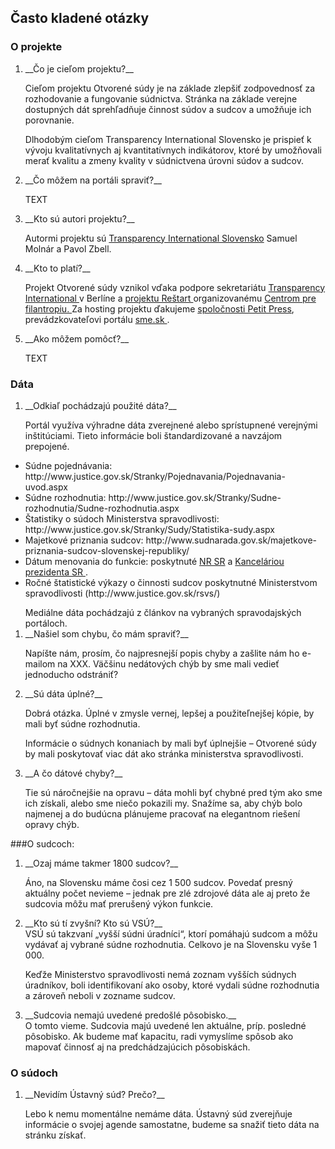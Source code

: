 ## Často kladené otázky

### O projekte
<ol>
<li>__Čo je cieľom projektu?__ </li>

Cieľom projektu Otvorené súdy je na základe zlepšiť zodpovednosť za rozhodovanie a fungovanie súdnictva. Stránka na základe verejne dostupných dát  sprehľadňuje činnost súdov a sudcov a umožňuje ich porovnanie.

Dlhodobým cieľom Transparency International Slovensko je prispieť k vývoju kvalitatívnych aj kvantitatívnych indikátorov, ktoré by umožňovali merať kvalitu a zmeny kvality v súdnictvena úrovni súdov a sudcov.

<li>__Čo môžem na portáli spraviť?__</li>

TEXT

<li>__Kto sú autori projektu?__ </li>

Autormi projektu sú <a href="wwww.transparency.sk">Transparency International Slovensko</a> Samuel Molnár a Pavol Zbell.

<li>__Kto to platí?__</li>

Projekt Otvorené súdy vznikol vďaka podpore sekretariátu <a href="http://www.transparency.org"> Transparency International </a> v Berlíne a <a href="http://www.restartslovensko.sk/"> projektu Reštart </a> organizovanému <a href="www.cpf.sk"> Centrom pre filantropiu. </a> 
Za hosting projektu ďakujeme <a href="http://www.petitpres.sk"> spoločnosti Petit Press</a>, prevádzkovateľovi portálu <a href="http://www.sme.sk"> sme.sk </a>.

<li>__Ako môžem pomôcť?__</li>

TEXT
</ol>

### Dáta

<ol>
<li>__Odkiaľ pochádzajú použité dáta?__</li>

Portál využíva výhradne dáta zverejnené alebo sprístupnené verejnými inštitúciami. Tieto informácie boli štandardizované a navzájom prepojené. 

</ol>
<ul>
<li>Súdne pojednávania: http://www.justice.gov.sk/Stranky/Pojednavania/Pojednavania-uvod.aspx  
<li>Súdne rozhodnutia: http://www.justice.gov.sk/Stranky/Sudne-rozhodnutia/Sudne-rozhodnutia.aspx  
<li>Štatistiky o súdoch Ministerstva spravodlivosti: http://www.justice.gov.sk/Stranky/Sudy/Statistika-sudy.aspx  
<li>Majetkové priznania sudcov: http://www.sudnarada.gov.sk/majetkove-priznania-sudcov-slovenskej-republiky/
<li>Dátum menovania do funkcie: poskytnuté <a href="http://www.nrsr.sk">NR SR</a> a <a href="http://www.prezident.sk"> Kanceláriou prezidenta SR </a>.
<li>Ročné štatistické výkazy o činnosti sudcov poskytnutné Ministerstvom spravodlivosti (http://www.justice.gov.sk/rsvs/) 
</ul>
<ol>
Mediálne dáta pochádzajú z článkov na vybraných spravodajských portáloch.  

<li>__Našiel som chybu, čo mám spraviť?__</li>

Napíšte nám, prosím, čo najpresnejší popis chyby a zašlite nám ho e-mailom na XXX. Väčšinu nedátových chýb by sme mali vedieť jednoducho odstrániť?

<li>__Sú dáta úplné?__</li>

Dobrá otázka. Úplné v zmysle vernej, lepšej a použiteľnejšej kópie, by mali byť súdne rozhodnutia.

Informácie o súdnych konaniach by mali byť úplnejšie – Otvorené súdy by mali poskytovať viac dát ako stránka ministerstva spravodlivosti.

<li>__A čo dátové chyby?__</li>

Tie sú náročnejšie na opravu – dáta mohli byť chybné pred tým ako sme ich získali, alebo sme niečo pokazili my.  Snažíme sa, aby chýb bolo najmenej a do budúcna plánujeme pracovať na elegantnom riešení opravy chýb.
</ol>

###O sudcoch:
<ol>
<li>__Ozaj máme takmer 1800 sudcov?__</li>

Áno, na Slovensku máme čosi cez 1 500 sudcov. Povedať presný aktuálny počet nevieme – jednak pre zlé zdrojové dáta ale aj preto že sudcovia môžu mať prerušený výkon funkcie.

<li>__Kto sú tí zvyšní? Kto sú VSÚ?__</li>
VSÚ sú takzvaní „vyšší súdni úradníci“, ktorí pomáhajú sudcom a môžu vydávať aj vybrané súdne rozhodnutia. Celkovo je na Slovensku vyše 1 000.

Keďže Ministerstvo spravodlivosti nemá zoznam vyšších súdnych úradníkov, boli identifikovaní ako osoby, ktoré vydali súdne rozhodnutia a zároveň neboli v zozname sudcov. 

<li>__Sudcovia nemajú uvedené predošlé pôsobisko.__</li>
O tomto vieme. Sudcovia majú uvedené len aktuálne, príp. posledné pôsobisko. Ak budeme mať kapacitu, radi vymyslíme spôsob ako mapovať činnosť aj na predchádzajúcich pôsobiskách.

</ol>


### O súdoch
<ol>

<li>__Nevidím Ústavný súd? Prečo?__</li>

Lebo k nemu momentálne nemáme dáta. Ústavný súd zverejňuje informácie o svojej agende samostatne, budeme sa snažiť tieto dáta na stránku získať.
